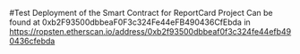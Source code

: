 #Test Deployment of the Smart Contract for ReportCard Project
Can be found at 0xb2F93500dbbeaF0F3c324Fe44eFB490436CfEbda in
https://ropsten.etherscan.io/address/0xb2f93500dbbeaf0f3c324fe44efb490436cfebda
